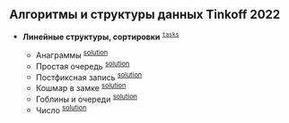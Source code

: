 ## Алгоритмы и структуры данных Tinkoff 2022

- **Линейные структуры, сортировки** <sup>[`tasks`](algorithms/1-linear-structures-and-sorting/tasks.md)</sup>

  - Анаграммы <sup>[solution](algorithms/1-linear-structures-and-sorting/A-anagrams.py)</sup>
  - Простая очередь <sup>[solution](algorithms/1-linear-structures-and-sorting/B-simple-queue.py)</sup>
  - Постфиксная запись <sup>[solution](algorithms/1-linear-structures-and-sorting/C-postfix-entry.py)</sup>
  - Кошмар в замке <sup>[solution](algorithms/1-linear-structures-and-sorting/D-nightmare-in-the-castle.py)</sup>
  - Гоблины и очереди <sup>[solution](algorithms/1-linear-structures-and-sorting/E-goblins-and-queues.py)</sup>
  - Число <sup>[solution](algorithms/1-linear-structures-and-sorting/F-number.py)</sup>
